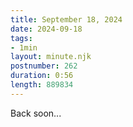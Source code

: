 ```yaml
---
title: September 18, 2024
date: 2024-09-18
tags:
- 1min
layout: minute.njk
postnumber: 262
duration: 0:56
length: 889834
---
```

Back soon...